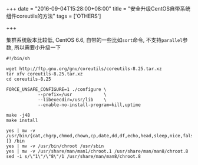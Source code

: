 +++
date = "2016-09-04T15:28:00+08:00"
title = "安全升级CentOS自带系统组件coreutils的方法"
tags = ['OTHERS']

+++

集群系统版本比较低, CentOS 6.6, 自带的一些比如`sort`命令, 不支持`parallel`参数, 所以需要小升级一下
```
#!/bin/sh

wget http://ftp.gnu.org/gnu/coreutils/coreutils-8.25.tar.xz
tar xfv coreutils-8.25.tar.xz
cd coreutils-8.25

FORCE_UNSAFE_CONFIGURE=1 ./configure \
            --prefix=/usr            \
            --libexecdir=/usr/lib    \
            --enable-no-install-program=kill,uptime
 
make -j48
make install

yes | mv -v /usr/bin/{cat,chgrp,chmod,chown,cp,date,dd,df,echo,head,sleep,nice,false,ln,ls,mkdir,mknod,mv,pwd,rm,rmdir,stty,sync,true,uname,test,[} /bin
yes | mv -v /usr/bin/chroot /usr/sbin
yes | mv -v /usr/share/man/man1/chroot.1 /usr/share/man/man8/chroot.8
sed -i s/\"1\"/\"8\"/1 /usr/share/man/man8/chroot.8
```
